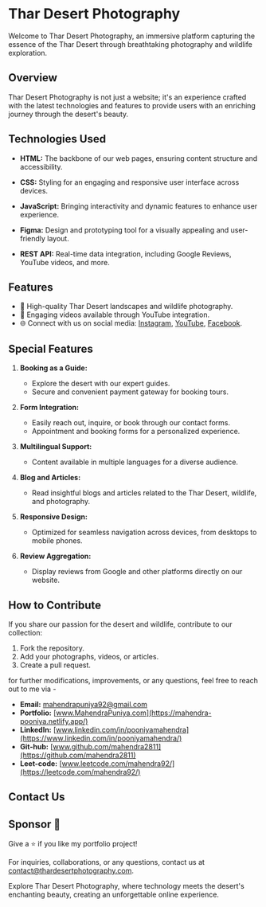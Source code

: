 # Thar Desert Photography

Welcome to Thar Desert Photography, an immersive platform capturing the essence of the Thar Desert through breathtaking photography and wildlife exploration.

## Overview

Thar Desert Photography is not just a website; it's an experience crafted with the latest technologies and features to provide users with an enriching journey through the desert's beauty.

## Technologies Used

- **HTML:** The backbone of our web pages, ensuring content structure and accessibility.

- **CSS:** Styling for an engaging and responsive user interface across devices.

- **JavaScript:** Bringing interactivity and dynamic features to enhance user experience.

- **Figma:** Design and prototyping tool for a visually appealing and user-friendly layout.

- **REST API:** Real-time data integration, including Google Reviews, YouTube videos, and more.

## Features

- 📸 High-quality Thar Desert landscapes and wildlife photography.
- 🎥 Engaging videos available through YouTube integration.
- 🌐 Connect with us on social media: [Instagram](https://www.instagram.com/thar_desert_photography/), [YouTube](https://www.youtube.com/thardesertphotography), [Facebook](https://www.facebook.com/thardesertphotography/).

## Special Features

1. **Booking as a Guide:**
   - Explore the desert with our expert guides.
   - Secure and convenient payment gateway for booking tours.

2. **Form Integration:**
   - Easily reach out, inquire, or book through our contact forms.
   - Appointment and booking forms for a personalized experience.

3. **Multilingual Support:**
   - Content available in multiple languages for a diverse audience.

4. **Blog and Articles:**
   - Read insightful blogs and articles related to the Thar Desert, wildlife, and photography.

5. **Responsive Design:**
   - Optimized for seamless navigation across devices, from desktops to mobile phones.

6. **Review Aggregation:**
   - Display reviews from Google and other platforms directly on our website.

## How to Contribute

If you share our passion for the desert and wildlife, contribute to our collection:

1. Fork the repository.
2. Add your photographs, videos, or articles.
3. Create a pull request.

 for further modifications, improvements, or any questions, feel free to reach out to me via -

- **Email:** [mahendrapuniya92@gmail.com](mailto:mahendrapuniya92@gmail.com)
- **Portfolio:** [www.MahendraPuniya.com](https://mahendra-pooniya.netlify.app/)
- **LinkedIn:** [www.linkedin.com/in/pooniyamahendra](https://www.linkedin.com/in/pooniyamahendra/)
- **Git-hub:** [www.github.com/mahendra2811](https://github.com/mahendra2811)
- **Leet-code:** [www.leetcode.com/mahendra92/](https://leetcode.com/mahendra92/)
## Contact Us

## Sponsor 💛

Give a ⭐ if you like my portfolio project!


For inquiries, collaborations, or any questions, contact us at [contact@thardesertphotography.com](mailto:contact@thardesertphotography.com).


Explore Thar Desert Photography, where technology meets the desert's enchanting beauty, creating an unforgettable online experience.
